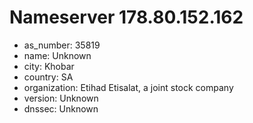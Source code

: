 # Nameserver 178.80.152.162

* as_number: 35819
* name: Unknown
* city: Khobar
* country: SA
* organization: Etihad Etisalat, a joint stock company
* version: Unknown
* dnssec: Unknown
